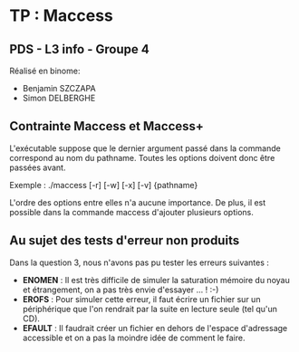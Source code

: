 # TP : Maccess
## PDS - L3 info - Groupe 4 

Réalisé en binome:

* Benjamin SZCZAPA
* Simon DELBERGHE

## Contrainte Maccess et Maccess+

L'exécutable suppose que le dernier argument passé dans la commande correspond au nom du pathname.
Toutes les options doivent donc être passées avant.

Exemple : 
./maccess [-r] [-w] [-x] [-v] {pathname}

L'ordre des options entre elles n'a aucune importance.
De plus, il est possible dans la commande maccess d'ajouter plusieurs options.

## Au sujet des tests d'erreur non produits

Dans la question 3, nous n'avons pas pu tester les erreurs suivantes :

* **ENOMEN** : Il est très difficile de simuler la saturation mémoire du noyau et étrangement, on a pas très envie d'essayer ... ! :-)
* **EROFS** : Pour simuler cette erreur, il faut écrire un fichier sur un périphérique que l'on rendrait par la suite en lecture seule (tel qu'un CD). 
* **EFAULT** : Il faudrait créer un fichier en dehors de l'espace d'adressage accessible et on a pas la moindre idée de comment le faire. 
